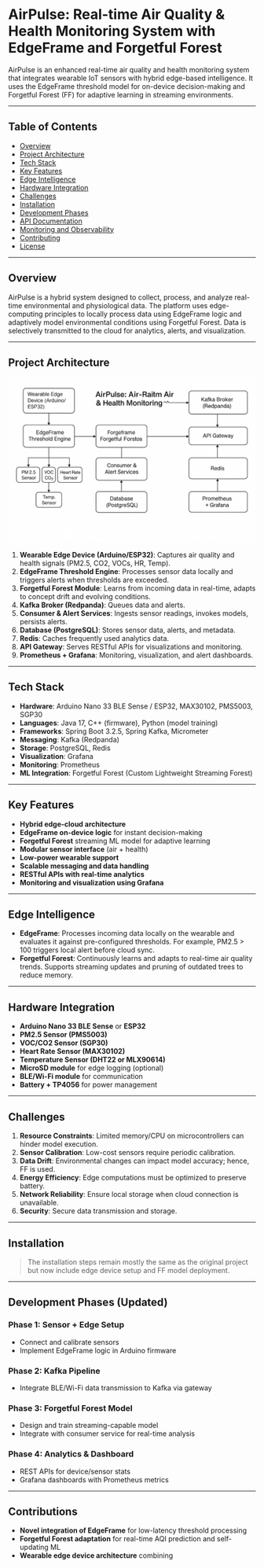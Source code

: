 # AirPulse: Real-time Air Quality & Health Monitoring System with EdgeFrame and Forgetful Forest

AirPulse is an enhanced real-time air quality and health monitoring system that integrates wearable IoT sensors with hybrid edge-based intelligence. It uses the EdgeFrame threshold model for on-device decision-making and Forgetful Forest (FF) for adaptive learning in streaming environments.

---

## Table of Contents

- [Overview](#overview)
- [Project Architecture](#project-architecture)
- [Tech Stack](#tech-stack)
- [Key Features](#key-features)
- [Edge Intelligence](#edge-intelligence)
- [Hardware Integration](#hardware-integration)
- [Challenges](#challenges)
- [Installation](#installation)
- [Development Phases](#development-phases)
- [API Documentation](#api-documentation)
- [Monitoring and Observability](#monitoring-and-observability)
- [Contributing](#contributing)
- [License](#license)

---

## Overview

AirPulse is a hybrid system designed to collect, process, and analyze real-time environmental and physiological data. The platform uses edge-computing principles to locally process data using EdgeFrame logic and adaptively model environmental conditions using Forgetful Forest. Data is selectively transmitted to the cloud for analytics, alerts, and visualization.

---

## Project Architecture
![System Architecture](./architecture.png)
1. **Wearable Edge Device (Arduino/ESP32)**: Captures air quality and health signals (PM2.5, CO2, VOCs, HR, Temp).
2. **EdgeFrame Threshold Engine**: Processes sensor data locally and triggers alerts when thresholds are exceeded.
3. **Forgetful Forest Module**: Learns from incoming data in real-time, adapts to concept drift and evolving conditions.
4. **Kafka Broker (Redpanda)**: Queues data and alerts.
5. **Consumer & Alert Services**: Ingests sensor readings, invokes models, persists alerts.
6. **Database (PostgreSQL)**: Stores sensor data, alerts, and metadata.
7. **Redis**: Caches frequently used analytics data.
8. **API Gateway**: Serves RESTful APIs for visualizations and monitoring.
9. **Prometheus + Grafana**: Monitoring, visualization, and alert dashboards.

---

## Tech Stack

- **Hardware**: Arduino Nano 33 BLE Sense / ESP32, MAX30102, PMS5003, SGP30
- **Languages**: Java 17, C++ (firmware), Python (model training)
- **Frameworks**: Spring Boot 3.2.5, Spring Kafka, Micrometer
- **Messaging**: Kafka (Redpanda)
- **Storage**: PostgreSQL, Redis
- **Visualization**: Grafana
- **Monitoring**: Prometheus
- **ML Integration**: Forgetful Forest (Custom Lightweight Streaming Forest)

---

## Key Features

- **Hybrid edge-cloud architecture**
- **EdgeFrame on-device logic** for instant decision-making
- **Forgetful Forest** streaming ML model for adaptive learning
- **Modular sensor interface** (air + health)
- **Low-power wearable support**
- **Scalable messaging and data handling**
- **RESTful APIs with real-time analytics**
- **Monitoring and visualization using Grafana**

---

## Edge Intelligence

- **EdgeFrame**: Processes incoming data locally on the wearable and evaluates it against pre-configured thresholds. For example, PM2.5 > 100 triggers local alert before cloud sync.
- **Forgetful Forest**: Continuously learns and adapts to real-time air quality trends. Supports streaming updates and pruning of outdated trees to reduce memory.

---

## Hardware Integration

- **Arduino Nano 33 BLE Sense** or **ESP32**
- **PM2.5 Sensor (PMS5003)**
- **VOC/CO2 Sensor (SGP30)**
- **Heart Rate Sensor (MAX30102)**
- **Temperature Sensor (DHT22 or MLX90614)**
- **MicroSD module** for edge logging (optional)
- **BLE/Wi-Fi module** for communication
- **Battery + TP4056** for power management

---

## Challenges

1. **Resource Constraints**: Limited memory/CPU on microcontrollers can hinder model execution.
2. **Sensor Calibration**: Low-cost sensors require periodic calibration.
3. **Data Drift**: Environmental changes can impact model accuracy; hence, FF is used.
4. **Energy Efficiency**: Edge computations must be optimized to preserve battery.
5. **Network Reliability**: Ensure local storage when cloud connection is unavailable.
6. **Security**: Secure data transmission and storage.

---

## Installation

> The installation steps remain mostly the same as the original project but now include edge device setup and FF model deployment.

---

## Development Phases (Updated)

### Phase 1: Sensor + Edge Setup
- Connect and calibrate sensors
- Implement EdgeFrame logic in Arduino firmware

### Phase 2: Kafka Pipeline
- Integrate BLE/Wi-Fi data transmission to Kafka via gateway

### Phase 3: Forgetful Forest Model
- Design and train streaming-capable model
- Integrate with consumer service for real-time analysis

### Phase 4: Analytics & Dashboard
- REST APIs for device/sensor stats
- Grafana dashboards with Prometheus metrics

---

## Contributions

- **Novel integration of EdgeFrame** for low-latency threshold processing
- **Forgetful Forest adaptation** for real-time AQI prediction and self-updating ML
- **Wearable edge device architecture** combining

